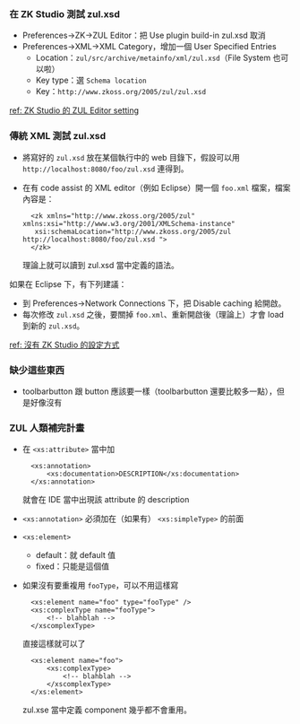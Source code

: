 ### 在 ZK Studio 測試 zul.xsd ###
* Preferences→ZK→ZUL Editor：把 Use plugin build-in zul.xsd 取消
* Preferences→XML→XML Category，增加一個 User Specified Entries
	* Location：`zul/src/archive/metainfo/xml/zul.xsd`（File System 也可以啦）
	* Key type：選 `Schema location`
	* Key：`http://www.zkoss.org/2005/zul/zul.xsd`

[ref: ZK Studio 的 ZUL Editor setting](http://books.zkoss.org/wiki/ZK_Studio_Essentials/Preferences_of_ZK_Studio/Global_Preferences#ZUL_Editor)

### 傳統 XML 測試 zul.xsd ###
* 將寫好的 `zul.xsd` 放在某個執行中的 web 目錄下，假設可以用 `http://localhost:8080/foo/zul.xsd` 連得到。
* 在有 code assist 的 XML editor（例如 Eclipse）開一個 `foo.xml` 檔案，檔案內容是：

		<zk xmlns="http://www.zkoss.org/2005/zul" xmlns:xsi="http://www.w3.org/2001/XMLSchema-instance" 
		 xsi:schemaLocation="http://www.zkoss.org/2005/zul http://localhost:8080/foo/zul.xsd ">
		</zk>

  理論上就可以讀到 zul.xsd 當中定義的語法。

如果在 Eclipse 下，有下列建議：
* 到 Preferences→Network Connections 下，把 Disable caching 給開啟。
* 每次修改 `zul.xsd` 之後，要關掉 `foo.xml`、重新開啟後（理論上）才會 load 到新的 `zul.xsd`。

[ref: 沒有 ZK Studio 的設定方式](http://books.zkoss.org/wiki/ZK_Installation_Guide/Setting_up_IDE/Eclipse_without_ZK_Studio)

### 缺少這些東西 ###
* toolbarbutton 跟 button 應該要一樣（toolbarbutton 還要比較多一點），但是好像沒有

### ZUL 人類補完計畫 ###
* 在 `<xs:attribute>` 當中加 

		<xs:annotation>
			<xs:documentation>DESCRIPTION</xs:documentation>
		</xs:annotation>

	就會在 IDE 當中出現該 attribute 的 description
* `<xs:annotation>` 必須加在（如果有） `<xs:simpleType>` 的前面
* `<xs:element>`
	* default：就 default 值
	* fixed：只能是這個值
* 如果沒有要重複用 `fooType`，可以不用這樣寫

		<xs:element name="foo" type="fooType" />
		<xs:complexType name="fooType">
			<!-- blahblah -->
		</xscomplexType>
		
	直接這樣就可以了
	
		<xs:element name="foo">
			<xs:complexType>
				<!-- blahblah -->
			</xscomplexType>
		</xs:element>
		
	zul.xse 當中定義 component 幾乎都不會重用。